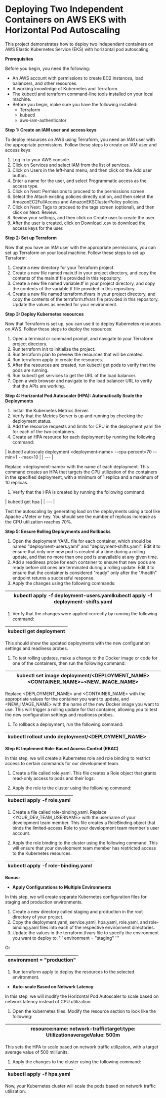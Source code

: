 # Deploying Two Independent Containers on AWS EKS with Horizontal Pod Autoscaling
This project demonstrates how to deploy two independent containers on AWS Elastic Kubernetes Service (EKS) with horizontal pod autoscaling.

**Prerequisites**

Before you begin, you need the following:

- An AWS account with permissions to create EC2 instances, load balancers, and other resources.
- A working knowledge of Kubernetes and Terraform.
- The kubectl and terraform command-line tools installed on your local machine.
- Before you begin, make sure you have the following installed:
  - Terraform
  - kubectl
  - aws-iam-authenticator

**Step 1: Create an IAM user and access keys**

To deploy resources on AWS using Terraform, you need an IAM user with the appropriate permissions. Follow these steps to create an IAM user and access keys:

1. Log in to your AWS console.
2. Click on Services and select IAM from the list of services.
3. Click on Users in the left-hand menu, and then click on the Add user button.
4. Enter a name for the user, and select Programmatic access as the access type.
5. Click on Next: Permissions to proceed to the permissions screen.
6. Select the Attach existing policies directly option, and then select the AmazonEC2FullAccess and AmazonEKSClusterPolicy policies.
7. Click on Next: Tags to proceed to the tags screen (optional), and then click on Next: Review.
8. Review your settings, and then click on Create user to create the user.
9. After the user is created, click on Download .csv to download the access keys for the user.

**Step 2: Set up Terraform**

Now that you have an IAM user with the appropriate permissions, you can set up Terraform on your local machine. Follow these steps to set up Terraform:

1. Create a new directory for your Terraform project.
2. Create a new file named main.tf in your project directory, and copy the contents of the main.tf file provided in this repository.
3. Create a new file named variable.tf in your project directory, and copy the contents of the variable.tf file provided in this repository.
4. Create a new file named terraform.tfvars in your project directory, and copy the contents of the terraform.tfvars file provided in this repository. Update the values as needed for your environment.

**Step 3: Deploy Kubernetes resources**

Now that Terraform is set up, you can use it to deploy Kubernetes resources on AWS. Follow these steps to deploy the resources:

1. Open a terminal or command prompt, and navigate to your Terraform project directory.
2. Run terraform init to initialize the project.
3. Run terraform plan to preview the resources that will be created.
4. Run terraform apply to create the resources.
5. After the resources are created, run kubectl get pods to verify that the pods are running.
6. Run kubectl get services to get the URL of the load balancer.
7. Open a web browser and navigate to the load balancer URL to verify that the APIs are working.

**Step 4: Horizontal Pod Autoscaler (HPA): Automatically Scale the Deployments**

1. Install the Kubernetes Metrics Server.
2. Verify that the Metrics Server is up and running by checking the deployment status.
3. Add the resource requests and limits for CPU in the deployment yaml file for each of the two containers.
4. Create an HPA resource for each deployment by running the following command:

| kubectl autoscale deployment \<deployment-name\> --cpu-percent=70 --min=1 --max=10
 |
| --- |

Replace \<deployment-name\> with the name of each deployment. This command creates an HPA that targets the CPU utilization of the containers in the specified deployment, with a minimum of 1 replica and a maximum of 10 replicas.

1. Verify that the HPA is created by running the following command:

| kubectl get hpa
 |
| --- |

Test the autoscaling by generating load on the deployments using a tool like Apache JMeter or hey. You should see the number of replicas increase as the CPU utilization reaches 70%.

**Step 5: Ensure Rolling Deployments and Rollbacks**

1. Open the deployment YAML file for each container, which should be named "deployment-users.yaml" and "deployment-shifts.yaml". Edit it to ensure that only one new pod is created at a time during a rolling update, and that no more than one pod is unavailable at any given time.
2. Add a readiness probe for each container to ensure that new pods are ready before old ones are terminated during a rolling update. Edit it to ensure that the container is considered "ready" only after the "/health" endpoint returns a successful response.
3. Apply the changes using the following commands:


| kubectl apply -f deployment-users.yamlkubectl apply -f deployment-shifts.yaml |
| --- |

1. Verify that the changes were applied correctly by running the following command:

| kubectl get deployment |
| --- |

This should show the updated deployments with the new configuration settings and readiness probes.

1. To test rolling updates, make a change to the Docker image or code for one of the containers, then run the following command:

| kubectl set image deployment/\<DEPLOYMENT\_NAME\> \<CONTAINER\_NAME\>=\<NEW\_IMAGE\_NAME\> |
| --- |

Replace \<DEPLOYMENT\_NAME\> and \<CONTAINER\_NAME\> with the appropriate values for the container you want to update, and \<NEW\_IMAGE\_NAME\> with the name of the new Docker image you want to use. This will trigger a rolling update for that container, allowing you to test the new configuration settings and readiness probes.

1. To rollback a deployment, run the following command:

| kubectl rollout undo deployment/\<DEPLOYMENT\_NAME\> |
| --- |

**Step 6: Implement Role-Based Access Control (RBAC)**

In this step, we will create a Kubernetes role and role binding to restrict access to certain commands for our development team.

1. Create a file called role.yaml. This file creates a Role object that grants read-only access to pods and their logs.

1. Apply the role to the cluster using the following command:

| kubectl apply -f role.yaml |
| --- |

1. Create a file called role-binding.yaml. Replace \<YOUR\_DEV\_TEAM\_USERNAME\> with the username of your development team member. This file creates a RoleBinding object that binds the limited-access Role to your development team member's user account.

1. Apply the role binding to the cluster using the following command. This will ensure that your development team member has restricted access to the Kubernetes resources.

| kubectl apply -f role-binding.yaml |
| --- |

**Bonus:**

- **Apply Configurations to Multiple Environments**

In this step, we will create separate Kubernetes configuration files for staging and production environments.

1. Create a new directory called staging and production in the root directory of your project.
2. Copy the deployment.yaml, service.yaml, hpa.yaml, role.yaml, and role-binding.yaml files into each of the respective environment directories.
3. Update the values in the terraform.tfvars file to specify the environment you want to deploy to:
'''
environment = "staging"
'''

Or

| environment = "production" |
| --- |

1. Run terraform apply to deploy the resources to the selected environment.

- **Auto-scale Based on Network Latency**

In this step, we will modify the Horizontal Pod Autoscaler to scale based on network latency instead of CPU utilization.

1. Open the kubernetes files. Modify the resource section to look like the following:

| resource:name: network-traffictarget:type: UtilizationaverageValue: 500m |
| --- |

This sets the HPA to scale based on network traffic utilization, with a target average value of 500 milliunits.

1. Apply the changes to the cluster using the following command:

| kubectl apply -f hpa.yaml |
| --- |

Now, your Kubernetes cluster will scale the pods based on network traffic utilization.
